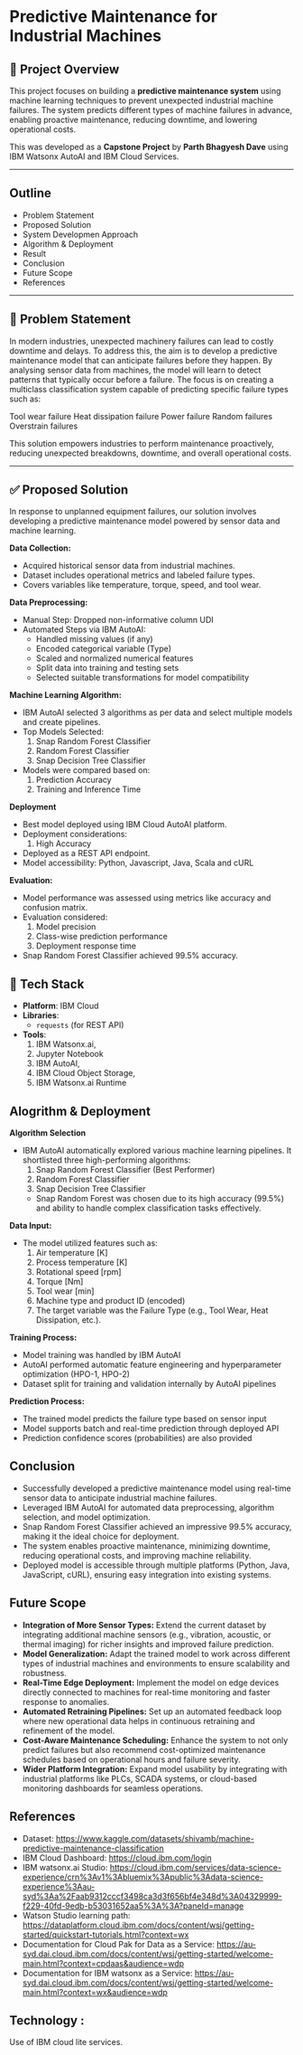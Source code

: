 # Predictive Maintenance for Industrial Machines

## 📌 Project Overview
This project focuses on building a **predictive maintenance system** using machine learning techniques to prevent unexpected industrial machine failures. The system predicts different types of machine failures in advance, enabling proactive maintenance, reducing downtime, and lowering operational costs.

This was developed as a **Capstone Project**  by **Parth Bhagyesh Dave** using IBM Watsonx AutoAI and IBM Cloud Services.

---

## Outline
- Problem Statement
- Proposed Solution
- System Developmen Approach
- Algorithm & Deployment
- Result
- Conclusion
- Future Scope
- References

---

## 🚨 Problem Statement

In modern industries, unexpected machinery failures can lead to costly downtime and delays. To address this, the aim is to develop a predictive maintenance model that can anticipate failures before they happen. By analysing sensor data from machines, the model will learn to detect patterns that typically occur before a failure. The focus is on creating a multiclass classification system capable of predicting specific failure types such as:

Tool wear failure
Heat dissipation failure
Power failure
Random failures
Overstrain failures

This solution empowers industries to perform maintenance proactively, reducing unexpected breakdowns, downtime, and overall operational costs.


---

## ✅ Proposed Solution

In response to unplanned equipment failures, our solution involves developing a predictive maintenance model powered by sensor data and machine learning.

**Data Collection:**
- Acquired historical sensor data from industrial machines.
- Dataset includes operational metrics and labeled failure types.
- Covers variables like temperature, torque, speed, and tool wear.

**Data Preprocessing:**
- Manual Step: Dropped non-informative column UDI
- Automated Steps via IBM AutoAI:
    - Handled missing values (if any)
    - Encoded categorical variable (Type)
    - Scaled and normalized numerical features
    - Split data into training and testing sets
    - Selected suitable transformations for model compatibility

**Machine Learning Algorithm:**
- IBM AutoAI selected 3 algorithms as per data and select multiple models and   create pipelines.
- Top Models Selected:
    1. Snap Random Forest Classifier
    2. Random Forest Classifier
    3. Snap Decision Tree Classifier
- Models were compared based on:
    1. Prediction Accuracy
    2. Training and Inference Time

**Deployment**
- Best model deployed using IBM Cloud AutoAI platform.
- Deployment considerations:
    1. High Accuracy
- Deployed as a REST API endpoint.
- Model accessibility: Python, Javascript, Java, Scala and cURL

**Evaluation:**
- Model performance was assessed using metrics like accuracy and confusion matrix.
- Evaluation considered:
    1. Model precision
    2. Class-wise prediction performance
    3. Deployment response time
- Snap Random Forest Classifier achieved 99.5% accuracy.

## 🧠 Tech Stack
- **Platform**: IBM Cloud
- **Libraries**:
  - `requests` (for REST API)
- **Tools**:
    1. IBM Watsonx.ai,
    2. Jupyter Notebook
    3. IBM AutoAI,
    4. IBM Cloud Object Storage,
    5. IBM Watsonx.ai Runtime

## Alogrithm & Deployment

**Algorithm Selection**
- IBM AutoAI automatically explored various machine learning pipelines. It shortlisted three high-performing algorithms:
    1. Snap Random Forest Classifier (Best Performer)
    2. Random Forest Classifier
    3. Snap Decision Tree Classifier
  - Snap Random Forest was chosen due to its high accuracy (99.5%) and ability to handle complex classification tasks effectively.

 **Data Input:**
- The model utilized features such as:
    1. Air temperature [K]
    2. Process temperature [K]
    3. Rotational speed [rpm]
    4. Torque [Nm]
    5. Tool wear [min]
    6. Machine type and product ID (encoded)
    7. The target variable was the Failure Type (e.g., Tool Wear, Heat Dissipation, etc.).

**Training Process:**
- Model training was handled by IBM AutoAI
- AutoAI performed automatic feature engineering and hyperparameter optimization (HPO-1, HPO-2)
- Dataset split for training and validation internally by AutoAI pipelines

**Prediction Process:**
- The trained model predicts the failure type based on sensor input
- Model supports batch and real-time prediction through deployed API
- Prediction confidence scores (probabilities) are also provided

## Conclusion

- Successfully developed a predictive maintenance model using real-time sensor data to anticipate industrial machine failures.
- Leveraged IBM AutoAI for automated data preprocessing, algorithm selection, and model optimization.
- Snap Random Forest Classifier achieved an impressive 99.5% accuracy, making it the ideal choice for deployment.
- The system enables proactive maintenance, minimizing downtime, reducing operational costs, and improving machine reliability.
- Deployed model is accessible through multiple platforms (Python, Java, JavaScript, cURL), ensuring easy integration into existing systems.

## Future Scope

- **Integration of More Sensor Types:** Extend the current dataset by integrating additional machine sensors (e.g., vibration, acoustic, or thermal imaging) for richer insights and improved failure prediction.
- **Model Generalization:** Adapt the trained model to work across different types of industrial machines and environments to ensure scalability and robustness.
- **Real-Time Edge Deployment:** Implement the model on edge devices directly connected to machines for real-time monitoring and faster response to anomalies.
- **Automated Retraining Pipelines:** Set up an automated feedback loop where new operational data helps in continuous retraining and refinement of the model.
- **Cost-Aware Maintenance Scheduling:** Enhance the system to not only predict failures but also recommend cost-optimized maintenance schedules based on operational hours and failure severity.
- **Wider Platform Integration:** Expand model usability by integrating with industrial platforms like PLCs, SCADA systems, or cloud-based monitoring dashboards for seamless operations.

## References

- Dataset:
    https://www.kaggle.com/datasets/shivamb/machine-predictive-maintenance-classification
- IBM Cloud Dashboard:
    https://cloud.ibm.com/login
- IBM watsonx.ai Studio:
    https://cloud.ibm.com/services/data-science-experience/crn%3Av1%3Abluemix%3Apublic%3Adata-science-experience%3Aau-syd%3Aa%2Faab9312cccf3498ca3d3f656bf4e348d%3A04329999-f229-40fd-9edb-b53031652aa5%3A%3A?paneId=manage
- Watson Studio learning path:
    https://dataplatform.cloud.ibm.com/docs/content/wsj/getting-started/quickstart-tutorials.html?context=wx
- Documentation for Cloud Pak for Data as a Service:
    https://au-syd.dai.cloud.ibm.com/docs/content/wsj/getting-started/welcome-main.html?context=cpdaas&audience=wdp
- Documentation for IBM watsonx as a Service:
    https://au-syd.dai.cloud.ibm.com/docs/content/wsj/getting-started/welcome-main.html?context=wx&audience=wdp


## Technology :
Use of IBM cloud lite services.
